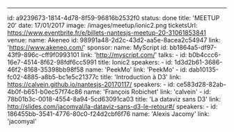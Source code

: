 ---
id: a9239673-1814-4d78-8f59-96816b2532f0
status: done
title: 'MEETUP 20'
date: 17/01/2017
image: /images/meetup/ionic2.png
ticketsUrl: https://www.eventbrite.fr/e/billets-nantesjs-meetup-20-31061853841
venue:
    name: Akeneo
    id: 98991a48-2d2c-43d2-aa5e-8acea2c54947
    link: 'https://www.akeneo.com/'
sponsor:
    name: MyScript
    id: bb1864a5-df97-43f9-896c-cff9f0993101
    link: 'http://myscript.com/'
talks:
    -
        id: b0b4ccc6-16e7-4514-8f62-98fdf6cc5991
        title: Ionic2
        speakers:
            -
                id: 1d3d2b61-3686-46f2-8168-35398bb98f58
                name: 'PeekMo'
                link: 'PeekMo'
    -
        id: dab10135-fc02-4885-a8b5-bc1e5c21377c
        title: 'Introduction à D3'
        link: https://calvein.github.io/nantesjs-20170117/
        speakers:
            -
                id: ce583d28-82ab-4b0f-b651-b0ec57f74c86
                name: 'François Robichet'
                link: 'calvein'
    -
        id: 78b01b3c-0018-4554-8a94-5cd63091ca03
        title: 'La dataviz sans D3'
        link: http://slides.com/jacomyal/la-dataviz-sans-d3-le-retour#/
        speakers:
            -
                id: 186455bb-3541-4776-80c0-f24d2cbf6f76
                name: 'Alexis Jacomy'
                link: 'jacomyal'
